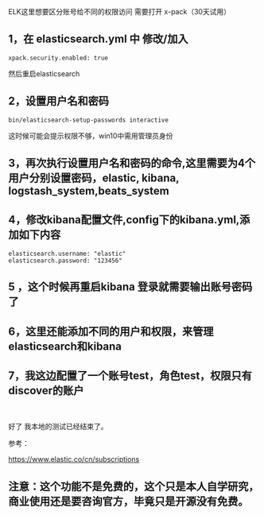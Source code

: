 ELK这里想要区分账号给不同的权限访问 需要打开 x-pack（30天试用）

## 1，在 elasticsearch.yml 中 修改/加入

```
xpack.security.enabled: true

```
然后重启elasticsearch

## 2，设置用户名和密码
```
bin/elasticsearch-setup-passwords interactive
```
这时候可能会提示权限不够，win10中需用管理员身份

## 3，再次执行设置用户名和密码的命令,这里需要为4个用户分别设置密码，elastic, kibana, logstash_system,beats_system


## 4，修改kibana配置文件,config下的kibana.yml,添加如下内容
```
elasticsearch.username: "elastic"
elasticsearch.password: "123456"
```
## 5 ，这个时候再重启kibana 登录就需要输出账号密码了


## 6，这里还能添加不同的用户和权限，来管理elasticsearch和kibana


## 7，我这边配置了一个账号test，角色test，权限只有discover的账户


 

好了 我本地的测试已经结束了。

参考：

https://www.elastic.co/cn/subscriptions



## 注意：这个功能不是免费的，这个只是本人自学研究，商业使用还是要咨询官方，毕竟只是开源没有免费。
